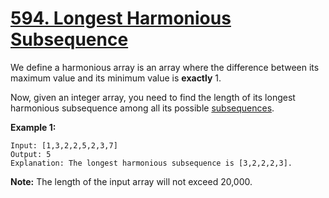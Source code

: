 # [594. Longest Harmonious Subsequence](https://leetcode.com/problems/longest-harmonious-subsequence/description)
We define a harmonious array is an array where the difference between its maximum value and its minimum value is **exactly** 1.

Now, given an integer array, you need to find the length of its longest harmonious subsequence among all its possible [subsequences](https://www.wikiwand.com/en/Subsequence).

**Example 1:**
```
Input: [1,3,2,2,5,2,3,7]
Output: 5
Explanation: The longest harmonious subsequence is [3,2,2,2,3].
```
**Note:** The length of the input array will not exceed 20,000.